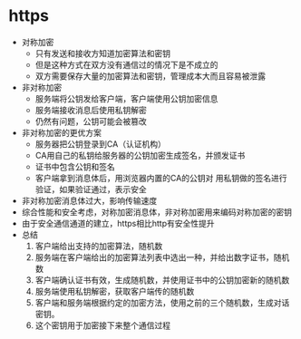 # https
* 对称加密
  * 只有发送和接收方知道加密算法和密钥
  * 但是这种方式在双方没有通信过的情况下是不成立的
  * 双方需要保存大量的加密算法和密钥，管理成本大而且容易被泄露
* 非对称加密
  * 服务端将公钥发给客户端，客户端使用公钥加密信息
  * 服务端接收消息后使用私钥解密
  * 仍然有问题，公钥可能会被篡改
* 非对称加密的更优方案
  * 服务器把公钥登录到CA（认证机构）
  * CA用自己的私钥给服务器的公钥加密生成签名，并颁发证书
  * 证书中包含公钥和签名
  * 客户端拿到消息体后，用浏览器内置的CA的公钥对 用私钥做的签名进行验证，如果验证通过，表示安全
* 非对称加密消息体过大，影响传输速度
* 综合性能和安全考虑，对称加密消息体，非对称加密用来编码对称加密的密钥
* 由于安全通信通道的建立，https相比http有安全性提升
* 总结
  1. 客户端给出支持的加密算法，随机数
  2. 服务端在客户端给出的加密算法列表中选出一种，并给出数字证书，随机数
  3. 客户端确认证书有效，生成随机数，并使用证书中的公钥加密新的随机数
  4. 服务端使用私钥解密，获取客户端传的随机数
  5. 客户端和服务端根据约定的加密方法，使用之前的三个随机数，生成对话密钥。
  6. 这个密钥用于加密接下来整个通信过程
